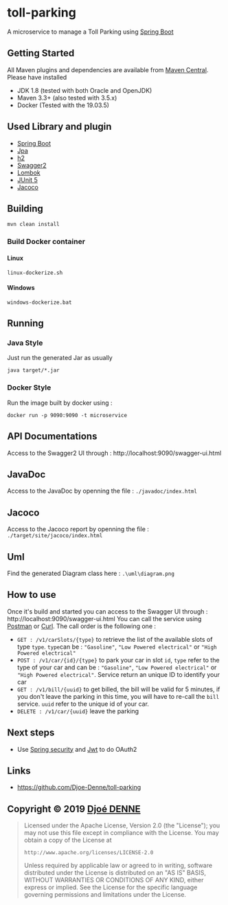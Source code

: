 # toll-parking

A microservice to manage a Toll Parking using [Spring Boot](https://spring.io/projects/spring-boot)

##  Getting Started

All Maven plugins and dependencies are available from [Maven Central](https://search.maven.org/). Please have installed
* JDK 1.8 (tested with both Oracle and OpenJDK)
* Maven 3.3+ (also tested with 3.5.x)
* Docker (Tested with the 19.03.5)

## Used Library and plugin

* [Spring Boot](https://spring.io/projects/spring-boot)
* [Jpa](https://docs.spring.io/spring-data/jpa/docs/current/reference/html/#reference)
* [h2](https://www.h2database.com/html/main.html)
* [Swagger2](https://swagger.io/)
* [Lombok](http://projectlombok.org/)
* [JUnit 5](https://junit.org/junit5/)
* [Jacoco](https://www.jacoco.org/jacoco/)

## Building

```
mvn clean install
```

### Build Docker container
#### Linux

```
linux-dockerize.sh
```
#### Windows


```
windows-dockerize.bat
```
## Running

### Java Style

Just run the generated Jar as usually

```
java target/*.jar
```

### Docker Style

Run the image built by docker using :

```
docker run -p 9090:9090 -t microservice
```

## API Documentations

Access to the Swagger2 UI through : http://localhost:9090/swagger-ui.html

## JavaDoc

Access to the JavaDoc by openning the file : `./javadoc/index.html`

## Jacoco

Access to the Jacoco report by openning the file : `./target/site/jacoco/index.html`

## Uml

Find the generated Diagram class here : `.\uml\diagram.png`

## How to use

Once it's build and started you can access to the Swagger UI through :  http://localhost:9090/swagger-ui.html
You can call the service using [Postman](https://www.getpostman.com/) or [Curl](https://curl.haxx.se/). 
The call order is the following one :
* `GET : /v1/carSlots/{type}` to retrieve the list of the available slots of type `type`. `type`can be : `"Gasoline"`, `"Low Powered electrical"` or `"High Powered electrical"`
* `POST : /v1/car/{id}/{type}`  to park your car in slot `id`, `type` refer to the type of your car and can be : `"Gasoline"`, `"Low Powered electrical"` or `"High Powered electrical"`. Service return an unique ID to identify your car 
* `GET : /v1/bill/{uuid}` to get billed, the bill will be valid for 5 minutes, if you don't leave the parking in this time, you will have to re-call the `bill` service. `uuid` refer to the unique id of your car.
* `DELETE : /v1/car/{uuid}` leave the parking

## Next steps

* Use [Spring security](https://spring.io/projects/spring-security) and [Jwt](https://docs.spring.io/spring-security/site/docs/5.0.0.M5/api/org/springframework/security/jwt/Jwt.html) to do OAuth2


## Links

* https://github.com/Djoe-Denne/toll-parking

## Copyright &copy; 2019 [Djoé DENNE](https://github.com/Djoe-Denne)

> Licensed under the Apache License, Version 2.0 (the "License");
> you may not use this file except in compliance with the License.
> You may obtain a copy of the License at
>
>     http://www.apache.org/licenses/LICENSE-2.0
>
> Unless required by applicable law or agreed to in writing, software
> distributed under the License is distributed on an "AS IS" BASIS,
> WITHOUT WARRANTIES OR CONDITIONS OF ANY KIND, either express or implied.
> See the License for the specific language governing permissions and
> limitations under the License.